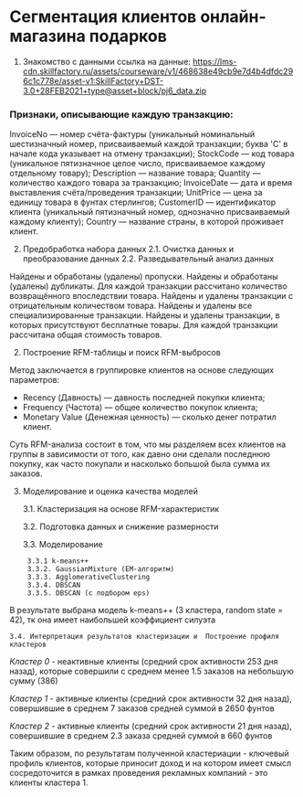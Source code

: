 # Сегментация клиентов онлайн-магазина подарков

1. Знакомство с данными
ссылка на данные: https://lms-cdn.skillfactory.ru/assets/courseware/v1/468638e49cb9e7d4b4dfdc296c1c778e/asset-v1:SkillFactory+DST-3.0+28FEB2021+type@asset+block/pj6_data.zip

### Признаки, описывающие каждую транзакцию:

InvoiceNo — номер счёта-фактуры (уникальный номинальный шестизначный номер, присваиваемый каждой транзакции; буква 'C' в начале кода указывает на отмену транзакции);
StockCode — код товара (уникальное пятизначное целое число, присваиваемое каждому отдельному товару);
Description — название товара;
Quantity — количество каждого товара за транзакцию;
InvoiceDate — дата и время выставления счёта/проведения транзакции;
UnitPrice — цена за единицу товара в фунтах стерлингов;
CustomerID — идентификатор клиента (уникальный пятизначный номер, однозначно присваиваемый каждому клиенту);
Country — название страны, в которой проживает клиент.


2. Предобработка набора данных
 2.1. Очистка данных и преобразование данных
 2.2. Разведывательный анализ данных 


Найдены и обработаны (удалены) пропуски.
Найдены и обработаны (удалены) дубликаты.
Для каждой транзакции рассчитано количество возвращённого впоследствии товара.
Найдены и удалены транзакции с отрицательным количеством товара.
Найдены и удалены все специализированные транзакции.
Найдены и удалены транзакции, в которых присутствуют бесплатные товары.
Для каждой транзакции рассчитана общая стоимость товаров.


2. Построение RFM-таблицы и поиск RFM-выбросов

Метод заключается в группировке клиентов на основе следующих параметров:
* Recency (Давность) — давность последней покупки клиента;
* Frequency (Частота) — общее количество покупок клиента;
* Monetary Value (Денежная ценность) — сколько денег потратил клиент.


Суть RFM-анализа состоит в том, что мы разделяем всех клиентов на группы в зависимости от того, как давно они сделали последнюю покупку, как часто покупали и насколько большой была сумма их заказов. 


3. Моделирование и оценка качества моделей

    3.1. Кластеризация на основе RFM-характеристик

    3.2. Подготовка данных и снижение размерности

    3.3. Моделирование
    
        3.3.1 k-means++
        3.3.2. GaussianMixture (EM-алгоритм)
        3.3.3. AgglomerativeClustering
        3.3.4. DBSCAN
        3.3.5. DBSCAN (с подбором eps)

В результате выбрана модель k-means++ (3 кластера, random state = 42), тк она имеет наибольшей коэффициент силуэта

    3.4. Интерпретация результатов кластеризации и  Построение профиля кластеров

*Кластер 0* - неактивные клиенты (средний срок активности 253 дня назад), которые совершили с среднем менее 1.5 заказов на небольшую сумму (386)

*Кластер 1* - активные клиенты (средний срок активности 32 дня назад), совершившие в среднем 7 заказов средней суммой в 2650 фунтов

*Кластер 2* - активные клиенты  (средний срок активности 21 дня назад), совершившие в среднем 2.3 заказа средней суммой в 660 фунтов

Таким образом, по результатам полученной кластериации - ключевый профиль клиентов, которые приносит доход и на котором имеет смысл сосредоточится в рамках проведения рекламных компаний - это клиенты кластера 1.